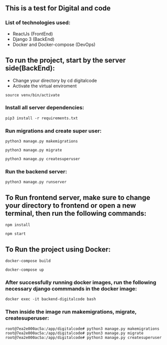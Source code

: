 ## This is a test for Digital and code

### List of technologies used:

- ReactJs (FrontEnd)
- Django 3 (BackEnd)
- Docker and Docker-compose (DevOps)


## To run the project, start by the server side(BackEnd):

- Change your directory by cd digitalcode
- Activate the virtual enviroment

```
source venv/bin/activate
```

### Install all server dependencies:

```
pip3 install -r requirements.txt
```

### Run migrations and create super user:

```
python3 manage.py makemigrations

python3 manage.py migrate

python3 manage.py createsuperuser
```

### Run the backend server:

```
python3 manage.py runserver
```

## To Run frontend server, make sure to change your directory to frontend or open a new terminal, then run the following commands:

```
npm install

npm start
```

## To Run the project using Docker:
```
docker-compose build

docker-compose up
```

### After successfully running docker images, run the following necessary django commmands in the docker image:
```
docker exec -it backend-digitalcode bash
```

### Then inside the image run makemigrations, migrate, createsuperuser:
```
root@7ea2e000ac5a:/app/digitalcode# python3 manage.py makemigrations
root@7ea2e000ac5a:/app/digitalcode# python3 manage.py migrate
root@7ea2e000ac5a:/app/digitalcode# python3 manage.py createsuperuser
```


